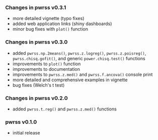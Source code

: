 ### Changes in pwrss v0.3.1
  - more detailed vignette (typo fixes)
  - added web application links (shiny dashboards)
  - minor bug fixes with `plot()` function

### Changes in pwrss v0.3.0
  - added `pwrss.np.2means()`, `pwrss.z.logreg()`, `pwrss.z.poisreg()`, `pwrss.chisq.gofit()`, and generic `power.chisq.test()` functions 
  - improvements to `plot()` function
  - improvements to documentation
  - improvements to `pwrss.z.med()` and `pwrss.f.ancova()` console print
  - more detailed and comprehensive examples in vignette
  - bug fixes (Welch's t test)
 
### Changes in pwrss v0.2.0
 - added `pwrss.t.reg()` and `pwrss.z.med()` functions 
 
### pwrss v0.1.0
 - initial release 
 
